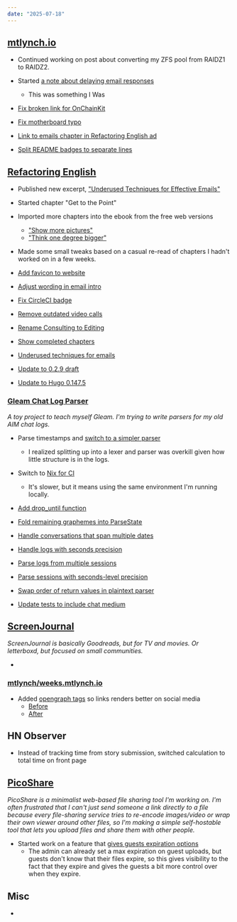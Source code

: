 ```yaml
---
date: "2025-07-18"
---
```


## [mtlynch.io](https://mtlynch.io)

- Continued working on post about converting my ZFS pool from RAIDZ1 to RAIDZ2.
- Started [a note about delaying email responses](https://github.com/mtlynch/mtlynch.io/pull/1518)

  - This was something I Was

- [Fix broken link for OnChainKit](https://github.com/mtlynch/mtlynch.io/pull/1520)
- [Fix motherboard typo](https://github.com/mtlynch/mtlynch.io/pull/1519)
- [Link to emails chapter in Refactoring English ad](https://github.com/mtlynch/mtlynch.io/pull/1521)
- [Split README badges to separate lines](https://github.com/mtlynch/mtlynch.io/pull/1517)

## [Refactoring English](https://refactoringenglish.com)

- Published new excerpt, ["Underused Techniques for Effective Emails"](https://refactoringenglish.com/chapters/techniques-for-writing-emails/)
- Started chapter "Get to the Point"
- Imported more chapters into the ebook from the free web versions
  - ["Show more pictures"](https://refactoringenglish.com/chapters/write-blog-posts-developers-read/#show-more-pictures)
  - ["Think one degree bigger"](https://refactoringenglish.com/chapters/write-blog-posts-developers-read/#think-one-degree-bigger)
- Made some small tweaks based on a casual re-read of chapters I hadn't worked on in a few weeks.

- [Add favicon to website](https://github.com/mtlynch/refactoring-english-landing/pull/201)
- [Adjust wording in email intro](https://github.com/mtlynch/refactoring-english-landing/pull/203)
- [Fix CircleCI badge](https://github.com/mtlynch/refactoring-english-landing/pull/202)
- [Remove outdated video calls](https://github.com/mtlynch/refactoring-english-landing/pull/204)
- [Rename Consulting to Editing](https://github.com/mtlynch/refactoring-english-landing/pull/199)
- [Show completed chapters](https://github.com/mtlynch/refactoring-english-landing/pull/197)
- [Underused techniques for emails](https://github.com/mtlynch/refactoring-english-landing/pull/186)
- [Update to 0.2.9 draft](https://github.com/mtlynch/refactoring-english-landing/pull/198)
- [Update to Hugo 0.147.5](https://github.com/mtlynch/refactoring-english-landing/pull/200)

### [Gleam Chat Log Parser](https://codeberg.org/mtlynch/gleam-chat-log-parser)

_A toy project to teach myself Gleam. I'm trying to write parsers for my old AIM chat logs._

- Parse timestamps and [switch to a simpler parser](https://codeberg.org/mtlynch/gleam-chat-log-parser/pulls/20)
  - I realized splitting up into a lexer and parser was overkill given how little structure is in the logs.
- Switch to [Nix for CI](https://codeberg.org/mtlynch/gleam-chat-log-parser/pulls/21)
  - It's slower, but it means using the same environment I'm running locally.
- [Add drop_until function](https://codeberg.org/mtlynch/gleam-chat-log-parser/pulls/28)
- [Fold remaining graphemes into ParseState](https://codeberg.org/mtlynch/gleam-chat-log-parser/pulls/27)
- [Handle conversations that span multiple dates](https://codeberg.org/mtlynch/gleam-chat-log-parser/pulls/22)
- [Handle logs with seconds precision](https://codeberg.org/mtlynch/gleam-chat-log-parser/pulls/25)
- [Parse logs from multiple sessions](https://codeberg.org/mtlynch/gleam-chat-log-parser/pulls/23)
- [Parse sessions with seconds-level precision](https://codeberg.org/mtlynch/gleam-chat-log-parser/pulls/29)

- [Swap order of return values in plaintext parser](https://codeberg.org/mtlynch/gleam-chat-log-parser/pulls/26)
- [Update tests to include chat medium](https://codeberg.org/mtlynch/gleam-chat-log-parser/pulls/24)

## [ScreenJournal](https://thescreenjournal.com/)

_ScreenJournal is basically Goodreads, but for TV and movies. Or letterboxd, but focused on small communities._

-

### [mtlynch/weeks.mtlynch.io](https://github.com/mtlynch/weeks.mtlynch.io)

- Added [opengraph tags](https://github.com/mtlynch/weeks.mtlynch.io/pull/17) so links renders better on social media
  - [Before](og-before.webp)
  - [After](og-after.webp)

## HN Observer

- Instead of tracking time from story submission, switched calculation to total time on front page

## [PicoShare](https://pico.rocks)

_PicoShare is a minimalist web-based file sharing tool I'm working on. I'm often frustrated that I can't just send someone a link directly to a file because every file-sharing service tries to re-encode images/video or wrap their own viewer around other files, so I'm making a simple self-hostable tool that lets you upload files and share them with other people._

- Started work on a feature that [gives guests expiration options](https://github.com/mtlynch/picoshare/pull/694)
  - The admin can already set a max expiration on guest uploads, but guests don't know that their files expire, so this gives visibility to the fact that they expire and gives the guests a bit more control over when they expire.

## Misc

-
